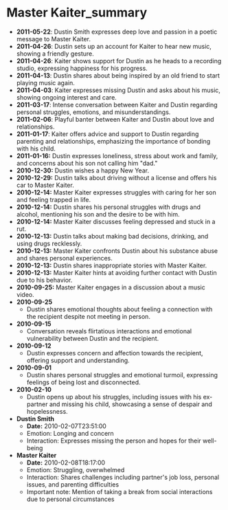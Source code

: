 # Master Kaiter_summary

- **2011-05-22**: Dustin Smith expresses deep love and passion in a poetic message to Master Kaiter.
- **2011-04-26**: Dustin sets up an account for Kaiter to hear new music, showing a friendly gesture.
- **2011-04-26**: Kaiter shows support for Dustin as he heads to a recording studio, expressing happiness for his progress.
- **2011-04-13**: Dustin shares about being inspired by an old friend to start playing music again.
- **2011-04-03**: Kaiter expresses missing Dustin and asks about his music, showing ongoing interest and care.
- **2011-03-17**: Intense conversation between Kaiter and Dustin regarding personal struggles, emotions, and misunderstandings.
- **2011-02-06**: Playful banter between Kaiter and Dustin about love and relationships.
- **2011-01-17**: Kaiter offers advice and support to Dustin regarding parenting and relationships, emphasizing the importance of bonding with his child.
- **2011-01-16:** Dustin expresses loneliness, stress about work and family, and concerns about his son not calling him "dad."
- **2010-12-30:** Dustin wishes a happy New Year.
- **2010-12-29:** Dustin talks about driving without a license and offers his car to Master Kaiter.
- **2010-12-14:** Master Kaiter expresses struggles with caring for her son and feeling trapped in life.
- **2010-12-14:** Dustin shares his personal struggles with drugs and alcohol, mentioning his son and the desire to be with him.
- **2010-12-14:** Master Kaiter discusses feeling depressed and stuck in a rut.
- **2010-12-13:** Dustin talks about making bad decisions, drinking, and using drugs recklessly.
- **2010-12-13:** Master Kaiter confronts Dustin about his substance abuse and shares personal experiences.
- **2010-12-13:** Dustin shares inappropriate stories with Master Kaiter.
- **2010-12-13:** Master Kaiter hints at avoiding further contact with Dustin due to his behavior.
- **2010-09-25:** Master Kaiter engages in a discussion about a music video.
- **2010-09-25**
  - Dustin shares emotional thoughts about feeling a connection with the recipient despite not meeting in person.
- **2010-09-15**
  - Conversation reveals flirtatious interactions and emotional vulnerability between Dustin and the recipient.
- **2010-09-12**
  - Dustin expresses concern and affection towards the recipient, offering support and understanding.
- **2010-09-01**
  - Dustin shares personal struggles and emotional turmoil, expressing feelings of being lost and disconnected.
- **2010-02-10**
  - Dustin opens up about his struggles, including issues with his ex-partner and missing his child, showcasing a sense of despair and hopelessness.
- **Dustin Smith**
  - **Date:** 2010-02-07T23:51:00
  - Emotion: Longing and concern
  - Interaction: Expresses missing the person and hopes for their well-being
- **Master Kaiter**
  - **Date:** 2010-02-08T18:17:00
  - Emotion: Struggling, overwhelmed
  - Interaction: Shares challenges including partner's job loss, personal issues, and parenting difficulties
  - Important note: Mention of taking a break from social interactions due to personal circumstances

